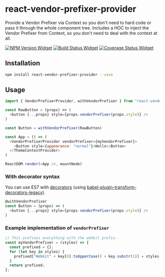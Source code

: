 # react-vendor-prefixer-provider

Provide a Vendor Prefixer via Context so you don't need to hard code or pass it through the whole component tree.
Includes a HOC to inject the Vendor Prefixer from Context, so you don't need to deal with the context at all.

[![NPM Version Widget]][npm version]
[![Build Status Widget]][build status]
[![Coverage Status Widget]][coverage status]

## Installation

```sh
npm install react-vendor-prefixer-provider --save
```

## Usage

```javascript
import { VendorPrefixerProvider, withVendorPrefixer } from "react-vendor-prefixer-provider"

const RawButton = (props) => (
  <button {...props} style={props.vendorPrefixer(props.style)} />
)

const Button = withVendorPrefixer(RawButton)

const App = () => (
  <VendorPrefixerProvider vendorPrefixer={myVendorPrefixer}>
    <Button style={appearance: "normal"}>Hello</Button>
  </ThemeContextProvider>
)

ReactDOM.render(<App />, mountNode)
```

### With decorator syntax

You can use ES7 with [decorators](https://github.com/wycats/javascript-decorators) (using [babel-plugin-transform-decorators-legacy](https://github.com/loganfsmyth/babel-plugin-transform-decorators-legacy)).

```javascript
@withVendorPrefixer
const Button = (props) => (
  <button {...props} style={props.vendorPrefixer(props.style)} />
)
```

### Example implementation of `vendorPrefixer`

```javascript
// This prefixes everything with the webkit prefix.
const myVendorPrefixer = (styles) => {
  const prefixed = {};
  for (let key in styles) {
    prefixed["Webkit" + key[0].toUpperCase() + key.substr(1)] = styles[key];
  }
  return prefixed;
};
```

[npm version]: https://www.npmjs.com/package/react-vendor-prefixer-provider

[npm version widget]: https://img.shields.io/npm/v/react-vendor-prefixer-provider.svg?style=flat-square

[build status]: https://travis-ci.org/wikiwi/react-vendor-prefixer-provider

[build status widget]: https://img.shields.io/travis/wikiwi/react-vendor-prefixer-provider/master.svg?style=flat-square

[coverage status]: https://coveralls.io/github/wikiwi/react-vendor-prefixer-provider?branch=master

[coverage status widget]: https://img.shields.io/coveralls/wikiwi/react-vendor-prefixer-provider/master.svg?style=flat-square

